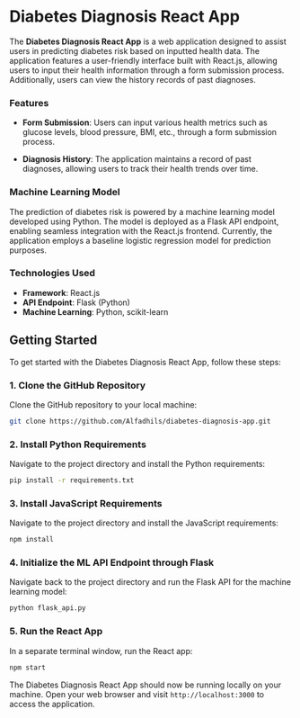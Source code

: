 # Diabetes Diagnosis React App

The **Diabetes Diagnosis React App** is a web application designed to assist users in predicting diabetes risk based on inputted health data. The application features a user-friendly interface built with React.js, allowing users to input their health information through a form submission process. Additionally, users can view the history records of past diagnoses.

### Features

- **Form Submission**: Users can input various health metrics such as glucose levels, blood pressure, BMI, etc., through a form submission process.
  
- **Diagnosis History**: The application maintains a record of past diagnoses, allowing users to track their health trends over time.

### Machine Learning Model

The prediction of diabetes risk is powered by a machine learning model developed using Python. The model is deployed as a Flask API endpoint, enabling seamless integration with the React.js frontend. Currently, the application employs a baseline logistic regression model for prediction purposes.

### Technologies Used

- **Framework**: React.js
- **API Endpoint**: Flask (Python)
- **Machine Learning**: Python, scikit-learn

## Getting Started

To get started with the Diabetes Diagnosis React App, follow these steps:

### 1. Clone the GitHub Repository
Clone the GitHub repository to your local machine:
```bash
git clone https://github.com/Alfadhils/diabetes-diagnosis-app.git
```

### 2. Install Python Requirements
Navigate to the project directory and install the Python requirements:
```bash
pip install -r requirements.txt
```

### 3. Install JavaScript Requirements
Navigate to the project directory and install the JavaScript requirements:
```bash
npm install
```

### 4. Initialize the ML API Endpoint through Flask
Navigate back to the project directory and run the Flask API for the machine learning model:
```bash
python flask_api.py
```

### 5. Run the React App
In a separate terminal window, run the React app:
```bash
npm start
```


The Diabetes Diagnosis React App should now be running locally on your machine. Open your web browser and visit `http://localhost:3000` to access the application.